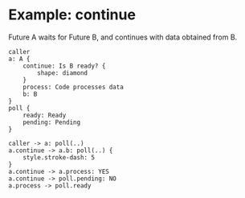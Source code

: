 # Example: continue

Future A waits for Future B, and continues with data obtained from B.
```d2
caller
a: A {
    continue: Is B ready? {
        shape: diamond
    }
    process: Code processes data
    b: B
}
poll {
    ready: Ready
    pending: Pending
}

caller -> a: poll(..)
a.continue -> a.b: poll(..) {
    style.stroke-dash: 5
}
a.continue -> a.process: YES
a.continue -> poll.pending: NO
a.process -> poll.ready
```

